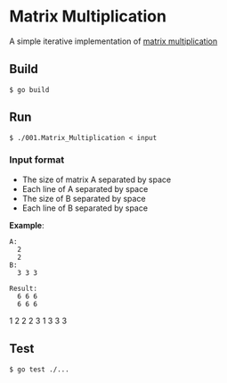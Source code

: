 Matrix Multiplication
======================

A simple iterative implementation of
[matrix multiplication](https://en.wikipedia.org/wiki/Matrix_multiplication_algorithm#Iterative_algorithm)

## Build

```
$ go build
```

## Run

```
$ ./001.Matrix_Multiplication < input
```

### Input format

* The size of matrix A separated by space
* Each line of A separated by space
* The size of B separated by space
* Each line of B separated by space

**Example**:
```
A:
  2
  2
B:
  3 3 3
  
Result:
  6 6 6
  6 6 6
```
1 2
2
2
3 1
3 3 3

## Test
```
$ go test ./...
```
